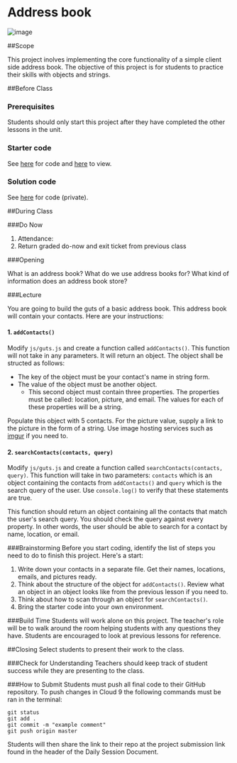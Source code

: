 # Address book

![image](http://i.imgur.com/HHyng59.jpg)

##Scope

This project inolves implementing the core functionality of a simple client side address book. The objective of this project is for students to practice their skills with objects and strings.
 
##Before Class

### Prerequisites
Students should only start this project after they have completed the other lessons in the unit.

### Starter code

See [here](starter_code/) for code and [here](https://rawgit.com/ScriptEdcurriculum/curriculum/master/units/9-hash/lessons/2-project/starter_code/index.html) to view.

### Solution code

See [here](https://github.com/ScriptEdcurriculum/solutions2015/tree/master/year1/14-javascript2_2/project-addressBook) for code (private).


##During Class

###Do Now

1. Attendance: 
2. Return graded do-now and exit ticket from previous class

###Opening

What is an address book? What do we use address books for? What kind of information does an address book store?

###Lecture

You are going to build the guts of a basic address book. This address book will contain your contacts. Here are your instructions:

#### 1. `addContacts()`

Modify `js/guts.js` and create a function called `addContacts()`. This function will not take in any parameters. It will return an object. The object shall be structed as follows:

* The key of the object must be your contact's name in string form.
* The value of the object must be another object. 
	* This second object must contain three properties. The properties must be called: location, picture, and email. The values for each of these properties will be a string.

Populate this object with 5 contacts. For the picture value, supply a link to the picture in the form of a string. Use image hosting services such as [imgur](http://imgur.com) if you need to.

#### 2. `searchContacts(contacts, query)`

Modify `js/guts.js` and create a function called `searchContacts(contacts, query)`. This function will take in two parameters: `contacts` which is an object containing the contacts from `addContacts()` and `query` which is the search query of the user. Use `console.log()` to verify that these statements are true.

This function should return an object containing all the contacts that match the user's search query. You should check the query against every property. In other words, the user should be able to search for a contact by name, location, or email.

###Brainstorming
Before you start coding, identify the list of steps you need to do to finish this project. Here's a start:

1. Write down your contacts in a separate file. Get their names, locations, emails, and pictures ready.
2. Think about the structure of the object for `addContacts()`. Review what an object in an object looks like from the previous lesson if you need to.
3. Think about how to scan through an object for `searchContacts()`. 
4. Bring the starter code into your own environment.

###Build Time
Students will work alone on this project. The teacher's role will be to walk around the room helping students with any questions they have. Students are encouraged to look at previous lessons for reference.

##Closing
Select students to present their work to the class.

###Check for Understanding
Teachers should keep track of student success while they are presenting to the class.

###How to Submit
Students must push all final code to their GitHub repository. To push changes in Cloud 9 the following commands must be ran in the terminal:

`git status`  
`git add .`  
`git commit -m "example comment"`  
`git push origin master`  

Students will then share the link to their repo at the project submission link found in the header of the Daily Session Document.
